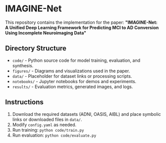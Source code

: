 # IMAGINE-Net

This repository contains the implementation for the paper:
**"IMAGINE-Net: A Unified Deep Learning Framework for Predicting MCI to AD Conversion Using Incomplete Neuroimaging Data"**

## Directory Structure

- `code/` - Python source code for model training, evaluation, and synthesis.
- `figures/` - Diagrams and visualizations used in the paper.
- `data/` - Placeholder for dataset links or processing scripts.
- `notebooks/` - Jupyter notebooks for demos and experiments.
- `results/` - Evaluation metrics, generated images, and logs.

## Instructions

1. Download the required datasets (ADNI, OASIS, AIBL) and place symbolic links or downloaded files in `data/`.
2. Modify `config.yaml` as needed.
3. Run training: `python code/train.py`
4. Run evaluation: `python code/evaluate.py`

